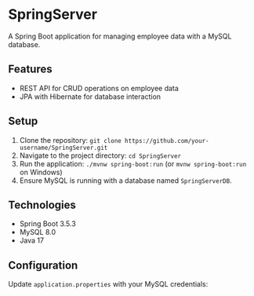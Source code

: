 # SpringServer
A Spring Boot application for managing employee data with a MySQL database.

## Features
- REST API for CRUD operations on employee data
- JPA with Hibernate for database interaction

## Setup
1. Clone the repository: `git clone https://github.com/your-username/SpringServer.git`
2. Navigate to the project directory: `cd SpringServer`
3. Run the application: `./mvnw spring-boot:run` (or `mvnw spring-boot:run` on Windows)
4. Ensure MySQL is running with a database named `SpringServerDB`.

## Technologies
- Spring Boot 3.5.3
- MySQL 8.0
- Java 17

## Configuration
Update `application.properties` with your MySQL credentials:
